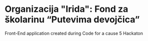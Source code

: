 # Organizacija "Irida": Fond za školarinu “Putevima devojčica”

Front-End application created during Code for a cause 5 Hackaton
